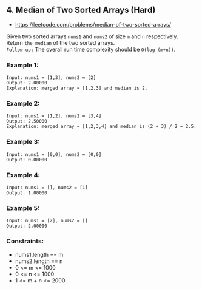 ## 4. Median of Two Sorted Arrays (Hard)
- <https://leetcode.com/problems/median-of-two-sorted-arrays/>

Given two sorted arrays `nums1` and `nums2` of size `m` and `n` respectively.  
Return `the median` of the two sorted arrays.  
`Follow up:` The overall run time complexity should be `O(log (m+n))`.  

### Example 1:
    Input: nums1 = [1,3], nums2 = [2]
    Output: 2.00000
    Explanation: merged array = [1,2,3] and median is 2.

### Example 2:
    Input: nums1 = [1,2], nums2 = [3,4]
    Output: 2.50000
    Explanation: merged array = [1,2,3,4] and median is (2 + 3) / 2 = 2.5.

### Example 3:
    Input: nums1 = [0,0], nums2 = [0,0]
    Output: 0.00000

### Example 4:
    Input: nums1 = [], nums2 = [1]
    Output: 1.00000

### Example 5:
    Input: nums1 = [2], nums2 = []
    Output: 2.00000

### Constraints:
- nums1,length == m
- nums2,length == n
- 0 <= m <= 1000
- 0 <= n <= 1000
- 1 <= m + n <= 2000